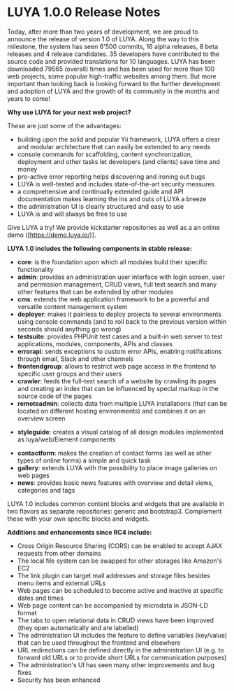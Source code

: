 # LUYA 1.0.0 Release Notes

Today, after more than two years of development, we are proud to announce the release of version 1.0 of LUYA. Along the way to this milestone, the system has seen 6'500 commits, 16 alpha releases, 8 beta releases and 4 release candidates. 35 developers have contributed to the source code and provided translations for 10 languages. LUYA has been downloaded 79565 (overall) times and has been used for more than 100 web projects, some popular high-traffic websites among them. But more important than looking back is looking forward to the further development and adoption of LUYA and the growth of its community in the months and years to come!

**Why use LUYA for your next web project?**

These are just some of the advantages:

- building upon the solid and popular Yii framework, LUYA offers a clear and modular architecture that can easily be extended to any needs
- console commands for scaffolding, content synchronization, deployment and other tasks let developers (and clients) save time and money
- pro-active error reporting helps discovering and ironing out bugs
- LUYA is well-tested and includes state-of-the-art security measures
- a comprehensive and continually extended guide and API documentation makes learning the ins and outs of LUYA a breeze
- the administration UI is clearly structured and easy to use
- LUYA is and will always be free to use

Give LUYA a try! We provide kickstarter repositories as well as a an online demo ([https://demo.luya.io/)].

**LUYA 1.0 includes the following components in stable release:**

+ **core**: is the foundation upon which all modules build their specific functionality
 + **admin**: provides an administration user interface with login screen, user and permission management, CRUD views, full text search and many other features that can be extended by other modules
 + **cms**: extends the web application framework to be a powerful and versatile content management system
 + **deployer**: makes it painless to deploy projects to several environments using console commands (and to roll back to the previous version within seconds should anything go wrong)
 + **testsuite**: provides PHPUnit test cases and a built-in web server to test applications, modules, components, APIs and classes
 + **errorapi**: sends exceptions to custom error APIs, enabling notifications through email, Slack and other channels
 + **frontendgroup**: allows to restrict web page access in the frontend to specific user groups and their users
 + **crawler**: feeds the full-text search of a website by crawling its pages and creating an index that can be influenced by special markup in the source code of the pages
 + **remoteadmin**: collects data from multiple LUYA installations (that can be located on different hosting environments) and combines it on an overview screen
 - **styleguide**: creates a visual catalog of all design modules implemented as luya/web/Element components
 + **contactform**: makes the creation of contact forms (as well as other types of online forms) a simple and quick task
 + **gallery**: extends LUYA with the possibility to place image galleries on web pages
 + **news**: provides basic news features with overview and detail views, categories and tags

LUYA 1.0 includes common content blocks and widgets that are available in two flavors as separate repositories: generic and bootstrap3. Complement these with your own specific blocks and widgets.

**Additions and enhancements since RC4 include:**

+ Cross Origin Resource Sharing (CORS) can be enabled to accept AJAX requests from other domains
+ The local file system can be swapped for other storages like Amazon's EC2
+ The link plugin can target mail addresses and storage files besides menu items and external URLs
+ Web pages can be scheduled to become active and inactive at specific dates and times
+ Web page content can be accompanied by microdata in JSON-LD format 
+ The tabs to open relational data in CRUD views have been improved (they open automatically and are labelled)
+ The administration UI includes the feature to define variables (key/value) that can be used throughout the frontend and elsewhere
+ URL redirections can be defined directly in the administration UI (e.g. to forward old URLs or to provide short URLs for communication purposes)
+ The administration's UI has seen many other improvements and bug fixes
+ Security has been enhanced
